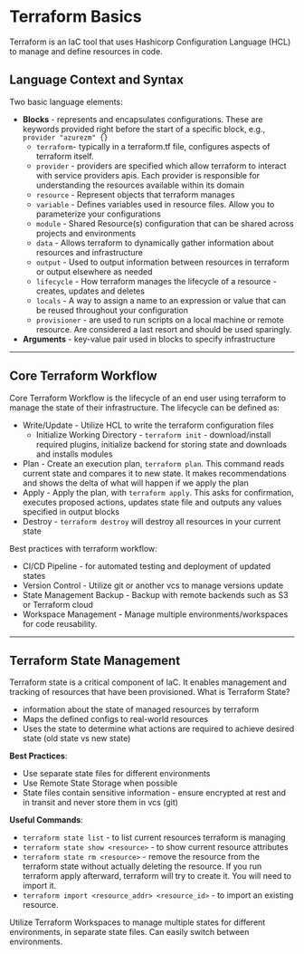 # Terraform Basics
Terraform is an IaC tool that uses Hashicorp Configuration Language (HCL) to manage and define resources in code.

## Language Context and Syntax 
Two basic language elements:
* **Blocks** - represents and encapsulates configurations. These are keywords provided right before the start of a specific block, e.g., `provider "azurezm" {}`
  * `terraform`- typically in a terraform.tf file, configures aspects of terraform itself. 
  * `provider` - providers are specified which allow terraform to interact with service providers apis. Each provider is responsible for understanding the resources available within its domain
  * `resource` - Represent objects that terraform manages 
  * `variable` - Defines variables used in resource files. Allow you to parameterize your configurations 
  * `module` - Shared Resource(s) configuration that can be shared across projects and environments 
  * `data` - Allows terraform to dynamically gather information about resources and infrastructure 
  * `output` - Used to output information between resources in terraform or output elsewhere as needed
  * `lifecycle` - How terraform manages the lifecycle of a resource - creates, updates and deletes
  * `locals` - A way to assign a name to an expression or value that can be reused throughout your configuration 
  * `provisioner` - are used to run scripts on a local machine or remote resource. Are considered a last resort and should be used sparingly. 
* **Arguments** - key-value pair used in blocks to specify infrastructure 

--- 

## Core Terraform Workflow 
Core Terraform Workflow is the lifecycle of an end user using terraform to manage the state of their infrastructure. 
The lifecycle can be defined as:
* Write/Update - Utilize HCL to write the terraform configuration files 
  * Initialize Working Directory - `terraform init` - download/install required plugins, initialize backend for storing state and downloads and installs modules
* Plan - Create an execution plan, `terraform plan`. This command reads current state and compares it to new state. It makes recommendations and shows the delta of what will happen if we apply the plan
* Apply - Apply the plan, with `terraform apply`. This asks for confirmation, executes proposed actions, updates state file and outputs any values specified in output blocks
* Destroy - `terraform destroy` will destroy all resources in your current state 

Best practices with terraform workflow:
* CI/CD Pipeline - for automated testing and deployment of updated states 
* Version Control - Utilize git or another vcs to manage versions update 
* State Management Backup - Backup with remote backends such as S3 or Terraform cloud
* Workspace Management - Manage multiple environments/workspaces for code reusability. 

--- 

## Terraform State Management 
Terraform state is a critical component of IaC. It enables management and tracking of resources that have been provisioned.
What is Terraform State?
* information about the state of managed resources by terraform
* Maps the defined configs to real-world resources
* Uses the state to determine what actions are required to achieve desired state (old state vs new state)

**Best Practices**:
* Use separate state files for different environments 
* Use Remote State Storage when possible
* State files contain sensitive information - ensure encrypted at rest and in transit and never store them in vcs (git)

**Useful Commands**:
- `terraform state list` - to list current resources terraform is managing
- `terraform state show <resource>` - to show current resource attributes 
- `terraform state rm <resource>` - remove the resource from the terraform state without actually deleting the resource. If you run terraform apply afterward, terraform will try to create it. You will need to import it.
- `terraform import <resource_addr> <resource_id>` - to import an existing resource. 

Utilize Terraform Workspaces to manage multiple states for different environments, in separate state files. Can easily switch between environments. 